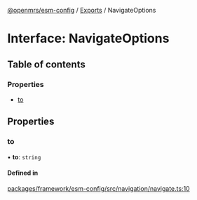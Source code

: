 [@openmrs/esm-config](../API.md) / [Exports](../modules.md) / NavigateOptions

# Interface: NavigateOptions

## Table of contents

### Properties

- [to](navigateoptions.md#to)

## Properties

### to

• **to**: `string`

#### Defined in

[packages/framework/esm-config/src/navigation/navigate.ts:10](https://github.com/openmrs/openmrs-esm-core/blob/master/packages/framework/esm-config/src/navigation/navigate.ts#L10)
